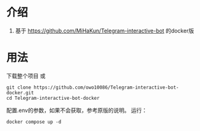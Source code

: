 # 介绍
1. 基于 https://github.com/MiHaKun/Telegram-interactive-bot⁠ 的docker版


# 用法
下载整个项目 或
```
git clone https://github.com/owo10086/Telegram-interactive-bot-docker.git
cd Telegram-interactive-bot-docker
```
配置.env的参数，如果不会获取，参考原版的说明。
运行：
```
docker compose up -d
```
